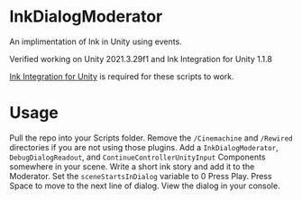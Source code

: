 # InkDialogModerator
An implimentation of Ink in Unity using events.

Verified working on Unity 2021.3.29f1 and Ink Integration for Unity 1.1.8

[Ink Integration for Unity](https://assetstore.unity.com/packages/tools/integration/ink-integration-for-unity-60055) is required for these scripts to work.

# Usage
Pull the repo into your Scripts folder.
Remove the `/Cinemachine` and `/Rewired` directories if you are not using those plugins.
Add a `InkDialogModerator`, `DebugDialogReadout`, and `ContinueControllerUnityInput` Components somewhere in your scene.
Write a short ink story and add it to the Moderator.
Set the `sceneStartsInDialog` variable to 0
Press Play.
Press Space to move to the next line of dialog.
View the dialog in your console.

